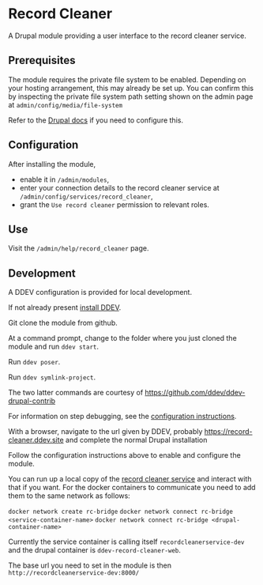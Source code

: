 Record Cleaner
==============

A Drupal module providing a user interface to the record cleaner service.

Prerequisites
-------------

The module requires the private file system to be enabled. Depending on your
hosting arrangement, this may already be set up. You can confirm this by
inspecting the private file system path setting shown on the admin page at
`admin/config/media/file-system`

Refer to the [Drupal docs](https://www.drupal.org/docs/8/core/modules/file/overview#s-private-file-system-settings-in-drupal-8)
if you need to configure this.

Configuration
-------------

After installing the module,

 - enable it in `/admin/modules`,
 - enter your connection details to the record cleaner service at
 `/admin/config/services/record_cleaner`,
 - grant the `Use record cleaner` permission to relevant roles.

Use
---

Visit the `/admin/help/record_cleaner` page.

Development
-----------

A DDEV configuration is provided for local development.

If not already present
[install DDEV](https://ddev.readthedocs.io/en/stable/users/install/ddev-installation/).

Git clone the module from github.

At a command prompt, change to the folder where you just cloned the module and
run `ddev start`.

Run `ddev poser`.

Run `ddev symlink-project`.

The two latter commands are courtesy of https://github.com/ddev/ddev-drupal-contrib

For information on step debugging, see the
[configuration instructions](https://ddev.readthedocs.io/en/latest/users/debugging-profiling/step-debugging/).

With a browser, navigate to the url given by DDEV, probably
https://record-cleaner.ddev.site and complete the normal Drupal installation

Follow the configuration instructions above to enable and configure the module.

You can run up a local copy of the
[record cleaner service](https://github.com/BiologicalRecordsCentre/record-cleaner-service)
and interact with that if you want. For the docker containers to communicate
you need to add them to the same network as follows:

`docker network create rc-bridge`
`docker network connect rc-bridge <service-container-name>`
`docker network connect rc-bridge <drupal-container-name>`

Currently the service container is calling itself `recordcleanerservice-dev`
and the drupal container is `ddev-record-cleaner-web`.

The base url you need to set in the module is then
`http://recordcleanerservice-dev:8000/`
